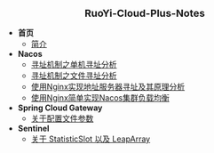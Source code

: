 <!-- _sidebar.md -->

<html>
<div style="text-align: center; font-weight: bold; font-size: large">RuoYi-Cloud-Plus-Notes</div>
</html>

- **首页**
  - [简介](/ruoyi-cloud-plus/home.md)
- **Nacos**
  - [寻址机制之单机寻址分析](/ruoyi-cloud-plus/nacos/01_StandaloneMemberLookup.md)
  - [寻址机制之文件寻址分析](/ruoyi-cloud-plus/nacos/02_FileConfigMemberLookup.md)
  - [使用Nginx实现地址服务器寻址及其原理分析](/ruoyi-cloud-plus/nacos/03_AddressServerMemberLookup.md)
  - [使用Nginx简单实现Nacos集群负载均衡](/ruoyi-cloud-plus/nacos/04_nacos_load_balance.md)
- **Spring Cloud Gateway**
  - [关于配置文件参数](/ruoyi-cloud-plus/spring-cloud-gateway/01_properties.md)
- **Sentinel**
  - [关于 StatisticSlot 以及 LeapArray](/ruoyi-cloud-plus/sentinel/01_StatisticSlot&LeapArray.md)
